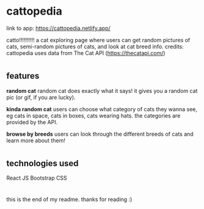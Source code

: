 # cattopedia

link to app: https://cattopedia.netlify.app/

catto!!!!!!!!!!
a cat exploring page where users can get random pictures of cats, semi-random pictures of cats, and look at cat breed info.
credits: cattopedia uses data from The Cat API (https://thecatapi.com/)

#

## features

**random cat**
random cat does exactly what it says! it gives you a random cat pic (or gif, if you are lucky).

**kinda random cat**
users can choose what category of cats they wanna see, eg cats in space, cats in boxes, cats wearing hats. the categories are provided by the API.

**browse by breeds**
users can look through the different breeds of cats and learn more about them!

#

## technologies used

React JS
Bootstrap
CSS

#

this is the end of my readme. thanks for reading :)
